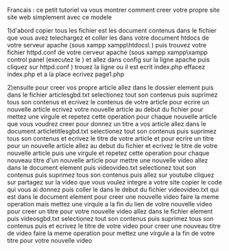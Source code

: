 Francais :
ce petit tutoriel va vous montrer comment creer votre propre site site web simplement avec ce modele

1)d'abord copier tous les fichier est les document contenus dans le fichier que vous avez telechargez
et coller les dans votre document htdocs de votre serveur apache (sous xampp xampp\htdocs\ )
puis trouvez votre fichier httpd.conf de votre cerveur apache (sous xampp xampp\xampp control panel (executez le ) et allez dans config sur la ligne apache puis cliquez sur httpd.conf ) trouez la ligne ou il est ecrit index.php effacez index.php et a la place ecrivez page1.php

2)ensuite pour creer vos propre article allez dans le dossier element puis dans le fichier articlesgbd.txt selectionez tout son contenus puis suprimez tous son contenus et ecrivez le contenus de votre article pour ecrire un nouvelle article ecrivez votre nouvelle article au debut du fichier pour mettez une virgule et repetez cette operation pour chaque nouvelle article que vous voudrez creer pour donnez un titre a vos article allez dans le document articletitlesgbd.txt selectionez tout son contenus puis suprimez tous son contenus et ecrivez le titre de votre article 
et pour ecrire un titre pour un nouvelle article allez au debut du fichier et ecrivez le titre de votre nouvelle article
puis une virgule et repetez cette operation pour chaque nouveau titre d'un nouvelle article
pour mettre une nouvelle video allez dans le document element puis videovideo.txt selectionez tout son contenus puis suprimez tous son contenus puis allez sur youtube cliquez sur partagez
sur la video que vous voulez integre a votre site copier le code qui vous ai donnez puis coller le dans le debut du fichier videovideo.txt qui est dans le document element pour creer une nouvelle video faire la meme operation mais mettez une virqule a la fin du lien de votre nouvelle video pour creer un titre pour votre nouvelle video allez dans le fichier element puis videosgbd.txt selectionez tout son contenus puis suprimez tous son contenus puis et ecrivez le titre de votre video pour creer une nouveau titre de video faire la meme operation pour mettez une virgule a la fin de votre titre pour votre nouvelle video
